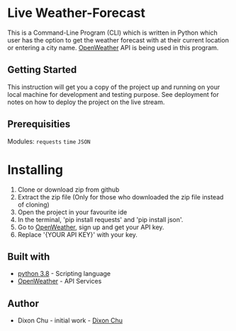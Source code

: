 # Live Weather-Forecast
This is a Command-Line Program (CLI) which is written in Python which user has the option to get the weather forecast with at their current location or entering a city name. [OpenWeather](https://openweathermap.org/) API is being used in this program.  
## Getting Started 
This instruction will get you a copy of the project up and running on your local machine for development and testing purpose. See deployment for notes on how to deploy the project on the live stream.
## Prerequisities
Modules:
`requests` 
`time` 
`JSON` 
# Installing
1. Clone or download zip from github
1. Extract the zip file (Only for those who downloaded the zip file instead of cloning)
1. Open the project in your favourite ide
1. In the terminal, 'pip install requests' and 'pip install json'.
1. Go to [OpenWeather](https://openweathermap.org/), sign up and get your API key. 
1. Replace '{YOUR API KEY}' with your key.
## Built with 
- [python 3.8](https://www.python.org/) - Scripting language 
- [OpenWeather](https://openweathermap.org/) - API Services
## Author
- Dixon Chu - initial work - [Dixon Chu](https://github.com/DixonChu)  
